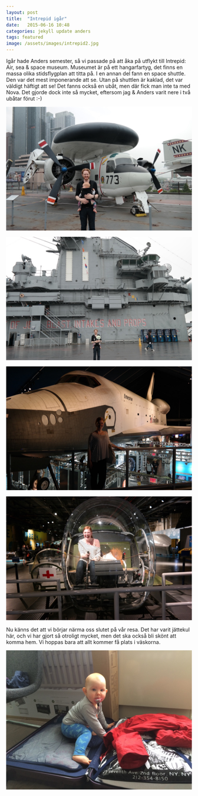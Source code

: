 ```yaml
---
layout: post
title:  "Intrepid igår"
date:   2015-06-16 10:48
categories: jekyll update anders
tags: featured
image: /assets/images/intrepid2.jpg
---
```

Igår hade Anders semester, så vi passade på att åka på utflykt till Intrepid: Air, sea & space museum. Museumet är på ett hangarfartyg, det finns en massa olika stidsflygplan att titta på. I en annan del fann en space shuttle. Den var det mest imponerande att se. Utan på shuttlen är kaklad, det var väldigt häftigt att se! Det fanns också en ubåt, men där fick man inte ta med Nova. Det gjorde dock inte så mycket, eftersom jag & Anders varit nere i två ubåtar förut :-)

![Radarplan](/assets/images/intrepid1.jpg)
 
![Hangarfartyg](/assets/images/intrepid3.jpg)

![Space Shuttle Enterprise](/assets/images/intrepid4.jpg)

![pew pew, kul att flyga stridshelikopter!](/assets/images/intrepid5.jpg)

Nu känns det att vi börjar närma oss slutet på vår resa. Det har varit jättekul här, och vi har gjort så otroligt mycket, men det ska också bli skönt att komma hem. Vi hoppas bara att allt kommer få plats i väskorna.

![Nova hjälper till att provpacka](/assets/images/novapackar.jpg)


